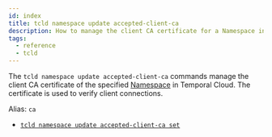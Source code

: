 ```yaml
---
id: index
title: tcld namespace update accepted-client-ca
description: How to manage the client CA certificate for a Namespace in Temporal Cloud using tcld.
tags:
  - reference
  - tcld
---
```


The `tcld namespace update accepted-client-ca` commands manage the client CA certificate of the specified [Namespace](/concepts/what-is-a-namespace) in Temporal Cloud. The certificate is used to verify client connections.

Alias: `ca`

- [`tcld namespace update accepted-client-ca set`](/cloud/tcld/namespace/update/accepted-client-ca/set)
